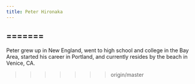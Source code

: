 ```yaml
---
title: Peter Hironaka
---
```


=======
---

Peter grew up in New England, went to high school and college in the Bay Area, started his career in Portland, and currently resides by the beach in Venice, CA. 


>>>>>>> origin/master
